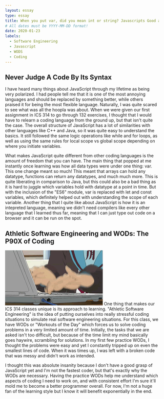 ```yaml
---
layout: essay
type: essay
title: When you put var, did you mean int or string? Javascripts Good and Bad
# All dates must be YYYY-MM-DD format!
date: 2020-01-23
labels:
  - Software Engineering
  - Javascript
  - WODS
  - Coding
---
```




## Never Judge A Code By Its Syntax
I have heard many things about JavaScript through my lifetime as being very polarized. I had people tell me that it is one of the most annoying languages and should be replaced by something better, while others praised it for being the most flexible language. Naturally, I was quite scared to see what was all the hoopla was about. When we were given our first assignment in ICS 314 to go through 132 exercises, I thought that I would have to relearn a coding language from the ground up, but that isn't quite the case. The overall structure of JavaScript has a lot of similarities with other languages like C++ and Java, so it was quite easy to understand the basics. It still followed the same logic operations like while and for loops, as well as using the same rules for local scope vs global scope depending on where you initiate variables.

What makes JavaScript quite different from other coding languages is the amount of freedom that you can have. The main thing that popped at me instantly once learning was how all data types were under one thing: var. This one change meant so much! This meant that arrays can hold any datatype, functions can return any datatypes, and much much more. This is quite liberating in comparison to Java, but this could also be a bad thing as it is hard to juggle which variables hold with datatype at a point in time. But with the inclusion of the "ES6" module, var is replaced with let and const variables, which definitely helped out with understanding the scope of each variable.  Another thing that I quite like about JavaScript is how it is an intepreted language, meaning we didn't need compilers like every other language that I learned thus far, meaning that I can just type out code on a browser and it can be run on the spot. 

## Athletic Software Engineering and WODs: The P90X of Coding 

<img class="ui middle right floated image" src="../images/type-fast.gif">
One thing that makes our ICS 314 classes unique is its approach to learning. "Athletic Software Engineering" is the idea of putting ourselves into really stressful coding situations to simulate real software engineering situations. For this class, we have WODs or "Workouts of the Day" which forces us to solve coding problems in a very limited amount of time. Initially, the tasks that we are asked isn't too difficult, but because of the time limit my mind basically goes haywire, scrambling for solutions. In my first few practice WODs, I thought the problems were easy and yet I constantly tripped up on even the smallest lines of code. When it was times up, I was left with a broken code that was messy and didn't work as intended.

I thought this was absolute insanity because I don't have a good grasp of JavaScript yet and I'm not the fastest coder, but that's exactly why the WODs are necessary. Having the practice WODs help me understand which aspects of coding I need to work on, and with consistent effort I'm sure it'll mold me to become 
a better programmer overall. For now, I'm not a huge fan of the learning style but I know it will benefit exponentially in the end. 




